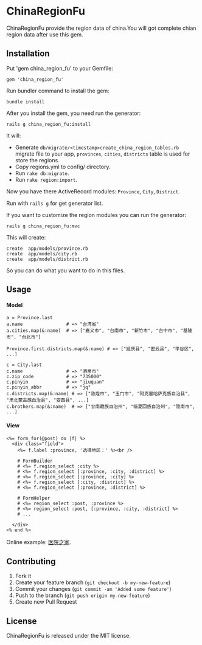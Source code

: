 # ChinaRegionFu

ChinaRegionFu provide the region data of china.You will got complete chian region data after use this gem.
       

## Installation

Put 'gem china_region_fu' to your Gemfile:

    gem 'china_region_fu'

Run bundler command to install the gem:

    bundle install

After you install the gem, you need run the generator:

    rails g china_region_fu:install
   
   It will:
   * Generate `db/migrate/<timestamp>create_china_region_tables.rb` migrate file to your app, `provinces`, `cities`, `districts` table is used for store the regions.
   * Copy regions.yml to config/ directory.
   * Run `rake db:migrate`.
   * Run `rake region:import`.

   Now you have there ActiveRecord modules: `Province`, `City`, `District`.
   
   Run with `rails g` for get generator list.

If you want to customize the region modules you can run the generator:

    rails g china_region_fu:mvc

   This will create:
   
    create  app/models/province.rb
    create  app/models/city.rb
    create  app/models/district.rb

   So you can do what you want to do in this files.
   
## Usage

#### Model

    a = Province.last
    a.name                # => "台湾省"
    a.cities.map(&:name)  # => ["嘉义市", "台南市", "新竹市", "台中市", "基隆市", "台北市"]
    
    Province.first.districts.map(&:name) # => ["延庆县", "密云县", "平谷区", ...]
    
    c = City.last
    c.name                # => "酒泉市"
    c.zip_code            # => "735000"
    c.pinyin              # => "jiuquan"
    c.pinyin_abbr         # => "jq"
    c.districts.map(&:name) # => ["敦煌市", "玉门市", "阿克塞哈萨克族自治县", "肃北蒙古族自治县", "安西县", ...]
    c.brothers.map(&:name)  # => ["甘南藏族自治州", "临夏回族自治州", "陇南市", ...]
    
#### View

    <%= form_for(@post) do |f| %>
      <div class="field">
        <%= f.label :province, '选择地区：' %><br />
        
        # FormBuilder
        # <%= f.region_select :city %>
        # <%= f.region_select [:province, :city, :district] %>
        # <%= f.region_select [:province, :city] %>
        # <%= f.region_select [:city, :district] %>
        # <%= f.region_select [:province, :district] %>
        
        # FormHelper
        # <%= region_select :post, :province %>
        # <%= region_select :post, [:province, :city, :district] %>
        # ...
        
      </div>
    <% end %>
    
  Online example: [医院之家](http://www.yihub.com/ "医院").

## Contributing

1. Fork it
2. Create your feature branch (`git checkout -b my-new-feature`)
3. Commit your changes (`git commit -am 'Added some feature'`)
4. Push to the branch (`git push origin my-new-feature`)
5. Create new Pull Request

## License

ChinaRegionFu is released under the MIT license.

